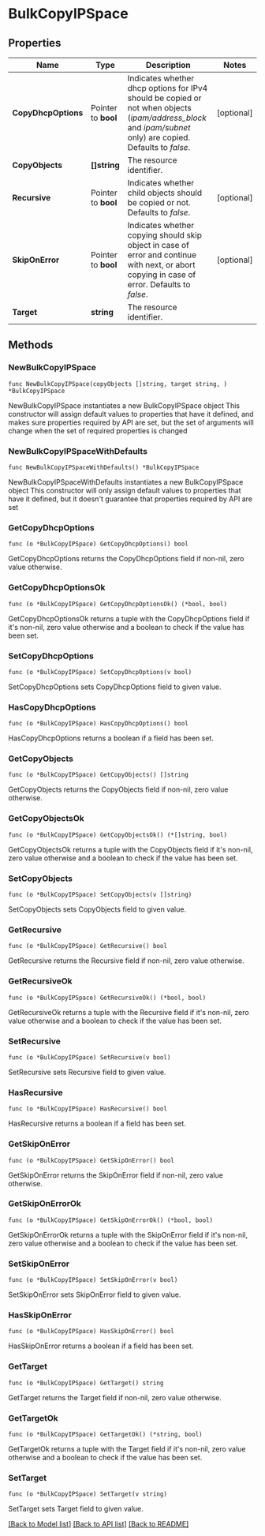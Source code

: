 # BulkCopyIPSpace

## Properties

Name | Type | Description | Notes
------------ | ------------- | ------------- | -------------
**CopyDhcpOptions** | Pointer to **bool** | Indicates whether dhcp options for IPv4 should be copied or not when objects (_ipam/address_block_ and _ipam/subnet_ only) are copied.  Defaults to _false_. | [optional] 
**CopyObjects** | **[]string** | The resource identifier. | 
**Recursive** | Pointer to **bool** | Indicates whether child objects should be copied or not.  Defaults to _false_. | [optional] 
**SkipOnError** | Pointer to **bool** | Indicates whether copying should skip object in case of error and continue with next, or abort copying in case of error.  Defaults to _false_. | [optional] 
**Target** | **string** | The resource identifier. | 

## Methods

### NewBulkCopyIPSpace

`func NewBulkCopyIPSpace(copyObjects []string, target string, ) *BulkCopyIPSpace`

NewBulkCopyIPSpace instantiates a new BulkCopyIPSpace object
This constructor will assign default values to properties that have it defined,
and makes sure properties required by API are set, but the set of arguments
will change when the set of required properties is changed

### NewBulkCopyIPSpaceWithDefaults

`func NewBulkCopyIPSpaceWithDefaults() *BulkCopyIPSpace`

NewBulkCopyIPSpaceWithDefaults instantiates a new BulkCopyIPSpace object
This constructor will only assign default values to properties that have it defined,
but it doesn't guarantee that properties required by API are set

### GetCopyDhcpOptions

`func (o *BulkCopyIPSpace) GetCopyDhcpOptions() bool`

GetCopyDhcpOptions returns the CopyDhcpOptions field if non-nil, zero value otherwise.

### GetCopyDhcpOptionsOk

`func (o *BulkCopyIPSpace) GetCopyDhcpOptionsOk() (*bool, bool)`

GetCopyDhcpOptionsOk returns a tuple with the CopyDhcpOptions field if it's non-nil, zero value otherwise
and a boolean to check if the value has been set.

### SetCopyDhcpOptions

`func (o *BulkCopyIPSpace) SetCopyDhcpOptions(v bool)`

SetCopyDhcpOptions sets CopyDhcpOptions field to given value.

### HasCopyDhcpOptions

`func (o *BulkCopyIPSpace) HasCopyDhcpOptions() bool`

HasCopyDhcpOptions returns a boolean if a field has been set.

### GetCopyObjects

`func (o *BulkCopyIPSpace) GetCopyObjects() []string`

GetCopyObjects returns the CopyObjects field if non-nil, zero value otherwise.

### GetCopyObjectsOk

`func (o *BulkCopyIPSpace) GetCopyObjectsOk() (*[]string, bool)`

GetCopyObjectsOk returns a tuple with the CopyObjects field if it's non-nil, zero value otherwise
and a boolean to check if the value has been set.

### SetCopyObjects

`func (o *BulkCopyIPSpace) SetCopyObjects(v []string)`

SetCopyObjects sets CopyObjects field to given value.


### GetRecursive

`func (o *BulkCopyIPSpace) GetRecursive() bool`

GetRecursive returns the Recursive field if non-nil, zero value otherwise.

### GetRecursiveOk

`func (o *BulkCopyIPSpace) GetRecursiveOk() (*bool, bool)`

GetRecursiveOk returns a tuple with the Recursive field if it's non-nil, zero value otherwise
and a boolean to check if the value has been set.

### SetRecursive

`func (o *BulkCopyIPSpace) SetRecursive(v bool)`

SetRecursive sets Recursive field to given value.

### HasRecursive

`func (o *BulkCopyIPSpace) HasRecursive() bool`

HasRecursive returns a boolean if a field has been set.

### GetSkipOnError

`func (o *BulkCopyIPSpace) GetSkipOnError() bool`

GetSkipOnError returns the SkipOnError field if non-nil, zero value otherwise.

### GetSkipOnErrorOk

`func (o *BulkCopyIPSpace) GetSkipOnErrorOk() (*bool, bool)`

GetSkipOnErrorOk returns a tuple with the SkipOnError field if it's non-nil, zero value otherwise
and a boolean to check if the value has been set.

### SetSkipOnError

`func (o *BulkCopyIPSpace) SetSkipOnError(v bool)`

SetSkipOnError sets SkipOnError field to given value.

### HasSkipOnError

`func (o *BulkCopyIPSpace) HasSkipOnError() bool`

HasSkipOnError returns a boolean if a field has been set.

### GetTarget

`func (o *BulkCopyIPSpace) GetTarget() string`

GetTarget returns the Target field if non-nil, zero value otherwise.

### GetTargetOk

`func (o *BulkCopyIPSpace) GetTargetOk() (*string, bool)`

GetTargetOk returns a tuple with the Target field if it's non-nil, zero value otherwise
and a boolean to check if the value has been set.

### SetTarget

`func (o *BulkCopyIPSpace) SetTarget(v string)`

SetTarget sets Target field to given value.



[[Back to Model list]](../README.md#documentation-for-models) [[Back to API list]](../README.md#documentation-for-api-endpoints) [[Back to README]](../README.md)


